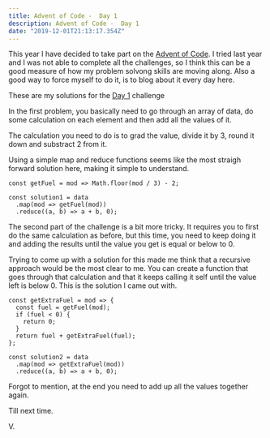 ```yaml
---
title: Advent of Code -  Day 1
description: Advent of Code -  Day 1
date: "2019-12-01T21:13:17.354Z"
---
```

This year I have decided to take part on the [Advent of Code](https://adventofcode.com/2019/). I tried last year and I was not able to complete all the challenges, so I think this can be a good measure of how my problem solvong skills are moving along. Also a good way to force myself to do it, is to blog about it every day here.

These are my solutions for the [Day 1](https://adventofcode.com/2019/day/1) challenge

In the first problem, you basically need to go through an array of data, do some calculation on each element and then add all the values of it.

The calculation you need to do is to grad the value, divide it by 3, round it down and substract 2 from it.

Using a simple map and reduce functions seems like the most straigh forward solution here, making it simple to understand.

```
const getFuel = mod => Math.floor(mod / 3) - 2;

const solution1 = data
  .map(mod => getFuel(mod))
  .reduce((a, b) => a + b, 0);
```

The second part of the challenge is a bit more tricky. It requires you to first do the same calculation as before, but this time, you need to keep doing it and adding the results until the value you get is equal or below to 0.

Trying to come up with a solution for this made me think that a recursive approach would be the most clear to me. You can create a function that goes through that calculation and that it keeps calling it self until the value left is below 0. This is the solution I came out with.

```
const getExtraFuel = mod => {
  const fuel = getFuel(mod);
  if (fuel < 0) {
    return 0;
  }
  return fuel + getExtraFuel(fuel);
};

const solution2 = data
  .map(mod => getExtraFuel(mod))
  .reduce((a, b) => a + b, 0);
```

Forgot to mention, at the end you need to add up all the values together again.

Till next time.

V.
